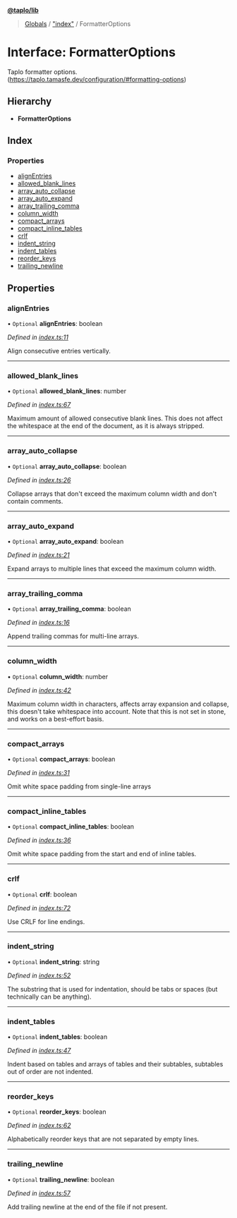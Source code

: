**[@taplo/lib](../README.md)**

> [Globals](../globals.md) / ["index"](../modules/_index_.md) / FormatterOptions

# Interface: FormatterOptions

Taplo formatter options. (https://taplo.tamasfe.dev/configuration/#formatting-options)

## Hierarchy

* **FormatterOptions**

## Index

### Properties

* [alignEntries](_index_.formatteroptions.md#alignentries)
* [allowed\_blank\_lines](_index_.formatteroptions.md#allowed_blank_lines)
* [array\_auto\_collapse](_index_.formatteroptions.md#array_auto_collapse)
* [array\_auto\_expand](_index_.formatteroptions.md#array_auto_expand)
* [array\_trailing\_comma](_index_.formatteroptions.md#array_trailing_comma)
* [column\_width](_index_.formatteroptions.md#column_width)
* [compact\_arrays](_index_.formatteroptions.md#compact_arrays)
* [compact\_inline\_tables](_index_.formatteroptions.md#compact_inline_tables)
* [crlf](_index_.formatteroptions.md#crlf)
* [indent\_string](_index_.formatteroptions.md#indent_string)
* [indent\_tables](_index_.formatteroptions.md#indent_tables)
* [reorder\_keys](_index_.formatteroptions.md#reorder_keys)
* [trailing\_newline](_index_.formatteroptions.md#trailing_newline)

## Properties

### alignEntries

• `Optional` **alignEntries**: boolean

*Defined in [index.ts:11](https://github.com/tamasfe/taplo/blob/b68fd29/node/lib/src/index.ts#L11)*

Align consecutive entries vertically.

___

### allowed\_blank\_lines

• `Optional` **allowed\_blank\_lines**: number

*Defined in [index.ts:67](https://github.com/tamasfe/taplo/blob/b68fd29/node/lib/src/index.ts#L67)*

Maximum amount of allowed consecutive blank lines. This does not affect the whitespace at the end of the document, as it is always stripped.

___

### array\_auto\_collapse

• `Optional` **array\_auto\_collapse**: boolean

*Defined in [index.ts:26](https://github.com/tamasfe/taplo/blob/b68fd29/node/lib/src/index.ts#L26)*

Collapse arrays that don't exceed the maximum column width and don't contain comments.

___

### array\_auto\_expand

• `Optional` **array\_auto\_expand**: boolean

*Defined in [index.ts:21](https://github.com/tamasfe/taplo/blob/b68fd29/node/lib/src/index.ts#L21)*

Expand arrays to multiple lines that exceed the maximum column width.

___

### array\_trailing\_comma

• `Optional` **array\_trailing\_comma**: boolean

*Defined in [index.ts:16](https://github.com/tamasfe/taplo/blob/b68fd29/node/lib/src/index.ts#L16)*

Append trailing commas for multi-line arrays.

___

### column\_width

• `Optional` **column\_width**: number

*Defined in [index.ts:42](https://github.com/tamasfe/taplo/blob/b68fd29/node/lib/src/index.ts#L42)*

Maximum column width in characters, affects array expansion and collapse, this doesn't take whitespace into account.
Note that this is not set in stone, and works on a best-effort basis.

___

### compact\_arrays

• `Optional` **compact\_arrays**: boolean

*Defined in [index.ts:31](https://github.com/tamasfe/taplo/blob/b68fd29/node/lib/src/index.ts#L31)*

Omit white space padding from single-line arrays

___

### compact\_inline\_tables

• `Optional` **compact\_inline\_tables**: boolean

*Defined in [index.ts:36](https://github.com/tamasfe/taplo/blob/b68fd29/node/lib/src/index.ts#L36)*

Omit white space padding from the start and end of inline tables.

___

### crlf

• `Optional` **crlf**: boolean

*Defined in [index.ts:72](https://github.com/tamasfe/taplo/blob/b68fd29/node/lib/src/index.ts#L72)*

Use CRLF for line endings.

___

### indent\_string

• `Optional` **indent\_string**: string

*Defined in [index.ts:52](https://github.com/tamasfe/taplo/blob/b68fd29/node/lib/src/index.ts#L52)*

The substring that is used for indentation, should be tabs or spaces (but technically can be anything).

___

### indent\_tables

• `Optional` **indent\_tables**: boolean

*Defined in [index.ts:47](https://github.com/tamasfe/taplo/blob/b68fd29/node/lib/src/index.ts#L47)*

Indent based on tables and arrays of tables and their subtables, subtables out of order are not indented.

___

### reorder\_keys

• `Optional` **reorder\_keys**: boolean

*Defined in [index.ts:62](https://github.com/tamasfe/taplo/blob/b68fd29/node/lib/src/index.ts#L62)*

Alphabetically reorder keys that are not separated by empty lines.

___

### trailing\_newline

• `Optional` **trailing\_newline**: boolean

*Defined in [index.ts:57](https://github.com/tamasfe/taplo/blob/b68fd29/node/lib/src/index.ts#L57)*

Add trailing newline at the end of the file if not present.

